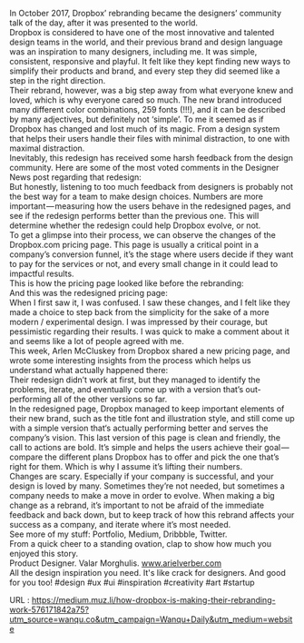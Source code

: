   In October 2017, Dropbox’ rebranding became the designers’ community talk of the day, after it was presented to the world.  
    Dropbox is considered to have one of the most innovative and talented design teams in the world, and their previous brand and design language was an inspiration to many designers, including me. It was simple, consistent, responsive and playful. It felt like they kept finding new ways to simplify their products and brand, and every step they did seemed like a step in the right direction.  
    Their rebrand, however, was a big step away from what everyone knew and loved, which is why everyone cared so much. The new brand introduced many different color combinations, 259 fonts (!!!), and it can be described by many adjectives, but definitely not ‘simple’. To me it seemed as if Dropbox has changed and lost much of its magic. From a design system that helps their users handle their files with minimal distraction, to one with maximal distraction.  
    Inevitably, this redesign has received some harsh feedback from the design community. Here are some of the most voted comments in the Designer News post regarding that redesign:  
    But honestly, listening to too much feedback from designers is probably not the best way for a team to make design choices. Numbers are more important — measuring how the users behave in the redesigned pages, and see if the redesign performs better than the previous one. This will determine whether the redesign could help Dropbox evolve, or not.  
    To get a glimpse into their process, we can observe the changes of the Dropbox.com pricing page. This page is usually a critical point in a company’s conversion funnel, it’s the stage where users decide if they want to pay for the services or not, and every small change in it could lead to impactful results.  
    This is how the pricing page looked like before the rebranding:  
    And this was the redesigned pricing page:  
    When I first saw it, I was confused. I saw these changes, and I felt like they made a choice to step back from the simplicity for the sake of a more modern / experimental design. I was impressed by their courage, but pessimistic regarding their results. I was quick to make a comment about it and seems like a lot of people agreed with me.  
    This week, Arlen McCluskey from Dropbox shared a new pricing page, and wrote some interesting insights from the process which helps us understand what actually happened there:  
    Their redesign didn’t work at first, but they managed to identify the problems, iterate, and eventually come up with a version that’s out-performing all of the other versions so far.  
    In the redesigned page, Dropbox managed to keep important elements of their new brand, such as the title font and illustration style, and still come up with a simple version that‘s actually performing better and serves the company’s vision. This last version of this page is clean and friendly, the call to actions are bold. It’s simple and helps the users achieve their goal — compare the different plans Dropbox has to offer and pick the one that’s right for them. Which is why I assume it’s lifting their numbers.  
    Changes are scary. Especially if your company is successful, and your design is loved by many. Sometimes they’re not needed, but sometimes a company needs to make a move in order to evolve. When making a big change as a rebrand, it’s important to not be afraid of the immediate feedback and back down, but to keep track of how this rebrand affects your success as a company, and iterate where it’s most needed.  
    See more of my stuff: Portfolio, Medium, Dribbble, Twitter.  
    From a quick cheer to a standing ovation, clap to show how much you enjoyed this story.  
    Product Designer. Valar Morghulis. www.arielverber.com  
    All the design inspiration you need.  It's like crack for designers. And good for you too! #design #ux #ui #inspiration #creativity #art #startup  
    
  URL : https://medium.muz.li/how-dropbox-is-making-their-rebranding-work-576171842a75?utm_source=wanqu.co&utm_campaign=Wanqu+Daily&utm_medium=website